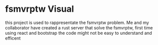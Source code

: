 # fsmvrptw Visual
this project is used to rappresentate the fsmvrptw problem. Me and my collaborator have created a rust server that solve the fsmvrptw, first time using react and bootstrap the code might not be easy to understand and efficent
